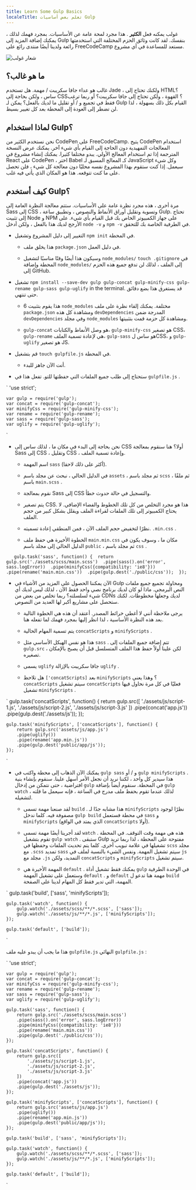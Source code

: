 ```yaml
---
title: Learn Some Gulp Basics
localeTitle: تعلم بعض أساسيات Gulp
---
```

غولب يمكنه فعل **الكثير** . هذا مجرد لمحة عامة عن الأساسيات. بمجرد فهمك لذلك ، يمكنك إضافة المزيد إلى Gulp بنفسك. لقد كانت وثائق الحزم المختلفة التي استخدمتها رائعة ولدينا أيضًا منتدى رائع على FreeCodeCamp مستعد للمساعدة في أي مشروع.

![شعار غولب](https://raw.githubusercontent.com/gulpjs/artwork/master/gulp.png)

## ما هو غالب؟

غالب هو عداء جافا سكريبت / مهمة. هل تستخدم Jade ، ولكنك تحتاج إلى HTML؟ ساس ، ولكن بحاجة إلى CSS؟ القهوة ، ولكن تحتاج إلى جافا سكريبت؟ أو ربما ترغب فقط في تجميع و / أو تقليل ما لديك بالفعل؟ يمكن لـ Gulp القيام بكل ذلك بسهولة ، لذا لن تضطر إلى العودة إلى المحطة بعد كل تغيير بسيط.

## لماذا استخدام Gulp؟

نحن نستخدم الكثير من CodePen على FreeCodeCamp. يتيح CodePen استخدام المعالجات التمهيدية دون الحاجة إلى القيام بأي شيء آخر. يمكنك عرض النسخة المترجمة إذا تم استخدام المعالج الأولي. يبدو مختلفا كثيرا. يمكنك إنشاء مشروع في React على CodePen ، اختر Babel كـ المعالج المسبق لـ JavaScript وكل شيء سيعمل. إذا كنت ستقوم بهذا المشروع نفسه محليًا دون معالجة كل شيء ، فلن تحصل على ما كنت تتوقعه. هذا هو المكان الذي يأتي فيه غلب.

## كيف أستخدم Gulp؟

مرة أخرى ، هذه مجرد نظرة عامة على الأساسيات. ستتم معالجة النظرة العامة إلى Sass إلى CSS ، وتسوية وتقليل أوراق الأنماط والنصوص ، وتطبيق ساعة Gulp. تحتاج إلى تثبيت Node و NPM على جهاز الكمبيوتر الخاص بك قبل القيام بأي شيء. على الأرجح لديك هذا بالفعل ، ولكن أدخل `node -v` و `npm -v` في الطرفية الخاصة بك للتحقق.

*   التغيير إلى دليل المشروع وتشغيل `npm init` في المحطة.
    
    *   هذا يخلق ملف `package.json` في دليل العمل.
        
    *   وسيكون هذا أيضًا وقتًا مناسبًا لتشغيل `node_modules/` `touch .gitignore` في المحطة وإضافة `node_modules/` إلى الملف ، لذلك لن تدفع جميع هذه الحزم إلى GitHub.
        
*   تشغيل `npm install --save-dev gulp gulp-concat gulp-minify-css gulp-rename gulp-sass gulp-uglify` in the terminal. قد يستغرق هذا بضع دقائق حتى تنتهي.
    
    *   هذا يقوم بتثبيت 6 `node_modules` مختلفة. يمكنك إلقاء نظرة على ملف `package.json` ومشاهدة كل هذه `devDependencies` المدرجة ضمن `devDependencies` وفي مجلد `node_modules` ومشاهدة كل حزمة قمت بتثبيتها.
        
    *   `gulp-concat` هو وصل الأنماط والكتابات، `gulp-minify-css` هو تصغير CSS، `gulp-rename` هي لإعادة تسمية الملف، `gulp-sass` هو ساس لCSS، و `gulp-uglify` هو تصغير JS.
        
*   قم بتشغيل `touch gulpfile.js` في المحطة.
    
    *   أنت الآن جاهز للبدء.
*   ستحتاج إلى طلب جميع الملفات التي حفظتها للتو. تفعل هذا في `gulpfile.js` .
    

 `    'use strict'; 
 
    var gulp = require('gulp'); 
    var concat = require('gulp-concat'); 
    var minifyCss = require('gulp-minify-css'); 
    var rename = require('gulp-rename'); 
    var sass = require('gulp-sass'); 
    var uglify = require('gulp-uglify'); 
` 

*   نحن بحاجة إلى البدء في مكان ما ، لذلك ساس إلى CSS أولا؟ هنا سنقوم بمعالجة Sass إلى CSS ، وتقليل CSS ، وإعادة تسمية الملف.
    
    *   اسم المهمة `sass` (أكثر على ذلك لاحقا).
        
    *   في الدليل الحالي ، نبحث عن مجلد باسم `assets` ، ثم مجلد باسم `scss` ، ثم ملفًا باسم `main.scss` .
        
    *   نقوم بمعالجة Sass إلى CSS والتسجيل في حالة حدوث خطأ.
        
    *   يتم تصغير CSS. هذا هو مجرد التخلص من كل تلك الخطوط والفضاء الإضافي. لا يحتاج الكمبيوتر إلى تلك الملفات لقراءة الملف ويقلل بشكل كبير من حجم الملف.
        
    *   نظرًا لتخفيض حجم الملف الآن ، فمن المنطقي إعادة تسميته. `.min.css` .
        
    *   الخطوة الأخيرة هي حفظ ملف `main.min.css` مكان ما ، وسوف يكون في الدليل الحالي إلى مجلد باسم `public` ، ثم مجلد باسم `css` .
        

 `    gulp.task('sass', function() { 
        return gulp.src('./assets/scss/main.scss') 
        .pipe(sass().on('error', sass.logError)) 
        .pipe(minifyCss({compatibility: 'ie8'})) 
        .pipe(rename('main.min.css')) 
        .pipe(gulp.dest('./public/css')); 
    }); 
` 

*   الآن يمكننا الحصول على المزيد من الأشياء في Gulp ومحاولة تجميع جميع ملفات النص البرمجي. ماذا لو كان لديك برنامج نصي واحد فقط الآن ، لذلك ليس لديك أي شيء لسلسلته؟ ربما تخلص من بعض من CDNs لديك وجعلها مخطوطات. لكنك ستحصل على مشاريع أكبر لها العديد من النصوص.
    
    *   يرجى ملاحظة أنني لا أغطي خرائط المصدر. أعتقد أن هذه هي الخطوة التالية بعد هذه النظرة الأساسية ، لذا انظر إليها بمجرد فهمك لما تفعله هنا.
        
    *   يتم تسمية المهام الحالية `concatScripts` و `minifyScripts` .
        
    *   هذا هو نفس الهيكل الأساسي مثل `sass` . تتم إضافة جميع الملفات إلى `gulp.src` ، لكن علينا أولاً حفظ هذا الملف المتسلسل قبل أن يصبح بالإمكان تصغيره.
        
    *   يسمى `uglify` جافا سكريبت بالإزالة `uglify` .
        
    *   هل تلاحظ `['concatScripts]` بعد `minifyScripts` ؟ وهذا يعني `concatScripts` سيتم تشغيل `concatScripts` فعليًا في كل مرة نحاول فيها تشغيل `minifyScripts` .
        

 `    gulp.task('concatScripts', function() { 
        return gulp.src([ 
            './assets/js/script-1.js', 
            './assets/js/script-2.js', 
            './assets/js/script-3.js' 
        ]) 
        .pipe(concat('app.js')) 
        .pipe(gulp.dest('./assets/js')); 
    }); 
 
    gulp.task('minifyScripts', ['concatScripts'], function() { 
        return gulp.src('assets/js/app.js') 
        .pipe(uglify()) 
        .pipe(rename('app.min.js')) 
        .pipe(gulp.dest('public/app/js')); 
    }); 
` 

*   يمكنك الآن الذهاب إلى محطة واكتب في `gulp sass` و / أو `gulp minifyScripts` . هذا سيدير ​​كل واحد ، لكننا نريد أن نجعل الأمر أسهل علينا. سنقوم بإنشاء بنية افتراضية ، حتى نتمكن من إدخال `gulp` في المحطة. سنقوم أيضاً بإضافة `gulp watch` ، لذلك عندما تقوم بحفظ ملف مدرج في الساعة ، فإنه سيعمل ما قلته لتشغيله.
    
    *   لقد صنعنا مهمة تسمى `build` . هذا مشابه جدًا لـ `minifyScripts` نظرًا لوجود مصفوفة فيه. كلما ندخل `gulp build` في محطة فستعمل `sass` و `minifyScripts` (الذي يمتد في الواقع `concatScripts` أولا).
        
    *   لقد أجرينا أيضًا مهمة تسمى `watch` . هذه هي مهمة وقت التوقف. في المحطة تقوم بتشغيل `gulp watch` . ستبقى Gulp مفتوحة على المحطة ، لذا ربما تريد تشغيلها في علامة تبويب أخرى. كلما يتم تحديث الملفات وحفظها في `scss` مجلد مع `.scss` تمديد `sass` سيتم تشغيل المهمة. ونفس الشيء بالنسبة لملف في `js` مجلد مع `.js` التمديد، ولكن `concatScripts` و `minifyScripts` سيتم تشغيل.
        
    *   المهمة الأخيرة هي `default` . يمكنك فقط تشغيل أداة `gulp` في الوحدة الطرفية وستعمل على تشغيل المهمة `default` . و `default` مهمة هنا تدعو ل `build` المهمة، التي تدير فقط كل المهام لدينا على الصفحة.
        

 `    gulp.task('build', ['sass', 'minifyScripts']); 
 
    gulp.task('watch', function() { 
        gulp.watch('./assets/scss/**/*.scss', ['sass']); 
        gulp.watch('./assets/js/**/*.js', ['minifyScripts']); 
    }); 
 
    gulp.task('default', ['build']); 
` 

هذا ما يجب أن يبدو عليه ملف `gulpfile.js` النهائي `gulpfile.js` :

 `    'use strict'; 
 
    var gulp = require('gulp'); 
    var concat = require('gulp-concat'); 
    var minifyCss = require('gulp-minify-css'); 
    var rename = require('gulp-rename'); 
    var sass = require('gulp-sass'); 
    var uglify = require('gulp-uglify'); 
 
    gulp.task('sass', function() { 
        return gulp.src('./assets/scss/main.scss') 
        .pipe(sass().on('error', sass.logError)) 
        .pipe(minifyCss({compatibility: 'ie8'})) 
        .pipe(rename('main.min.css')) 
        .pipe(gulp.dest('./public/css')); 
    }); 
 
    gulp.task('concatScripts', function() { 
        return gulp.src([ 
            './assets/js/script-1.js', 
            './assets/js/script-2.js', 
            './assets/js/script-3.js' 
        ]) 
        .pipe(concat('app.js')) 
        .pipe(gulp.dest('./assets/js')); 
    }); 
 
    gulp.task('minifyScripts', ['concatScripts'], function() { 
        return gulp.src('assets/js/app.js') 
        .pipe(uglify()) 
        .pipe(rename('app.min.js')) 
        .pipe(gulp.dest('public/app/js')); 
    }); 
 
    gulp.task('build', ['sass', 'minifyScripts']); 
 
    gulp.task('watch', function() { 
        gulp.watch('./assets/scss/**/*.scss', ['sass']); 
        gulp.watch('./assets/js/**/*.js', ['minifyScripts']); 
    }); 
 
    gulp.task('default', ['build']); 
`